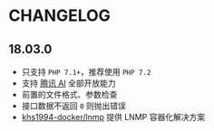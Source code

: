 # CHANGELOG

## 18.03.0

* 只支持 `PHP 7.1+`，推荐使用 `PHP 7.2`
* 支持 [腾讯 AI](https://ai.qq.com/) 全部开放能力
* 前置的文件格式、参数检查
* 接口数据不返回 `0` 则抛出错误
* [khs1994-docker/lnmp](https://github.com/khs1994-docker/lnmp) 提供 LNMP 容器化解决方案
